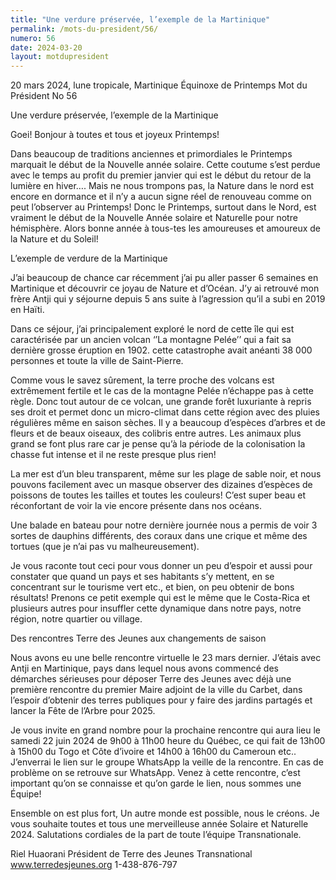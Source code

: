 ```yaml
---
title: "Une verdure préservée, l’exemple de la Martinique"
permalink: /mots-du-president/56/
numero: 56
date: 2024-03-20
layout: motdupresident
---
```

20 mars 2024, lune tropicale, Martinique
Équinoxe de Printemps
Mot du Président No 56

Une verdure préservée, l’exemple de la Martinique

Goei! Bonjour à toutes et tous et joyeux Printemps!

Dans beaucoup de traditions anciennes et primordiales le Printemps marquait le début de la Nouvelle année solaire. Cette coutume s’est perdue avec le temps au profit du premier janvier qui est le début du retour de la lumière en hiver…. Mais ne nous trompons pas, la Nature dans le nord est encore en dormance et il n’y a aucun signe réel de renouveau comme on peut l’observer au Printemps! Donc le Printemps, surtout dans le Nord, est vraiment le début de la Nouvelle Année solaire et Naturelle pour notre hémisphère. Alors bonne année à tous-tes les amoureuses et amoureux de la Nature et du Soleil!

L’exemple de verdure de la Martinique

J’ai beaucoup de chance car récemment j’ai pu aller passer 6 semaines en Martinique et découvrir ce joyau de Nature et d’Océan. J’y ai retrouvé mon frère Antji qui y séjourne depuis 5 ans suite à l’agression qu’il a subi en 2019 en Haïti.

Dans ce séjour, j’ai principalement exploré le nord de cette île qui est caractérisée par un ancien volcan ‘’La montagne Pelée’’ qui a fait sa dernière grosse éruption en 1902. cette catastrophe avait anéanti 38 000 personnes et toute la ville de Saint-Pierre.

Comme vous le savez sûrement, la terre proche des volcans est extrêmement fertile et le cas de la montagne Pelée n’échappe pas à cette règle. Donc tout autour de ce volcan, une grande forêt luxuriante à repris ses droit et permet donc un micro-climat dans cette région avec des pluies régulières même en saison sèches. Il y a beaucoup d’espèces d’arbres et de fleurs et de beaux oiseaux, des colibris entre autres. Les animaux plus grand se font plus rare car je pense qu’à la période de la colonisation la chasse fut intense et il ne reste presque plus rien!

La mer est d’un bleu transparent, même sur les plage de sable noir, et nous pouvons facilement avec un masque observer des dizaines d’espèces de poissons de toutes les tailles et toutes les couleurs! C’est super beau et réconfortant de voir la vie encore présente dans nos océans.

Une balade en bateau pour notre dernière journée nous a permis de voir 3 sortes de dauphins différents, des coraux dans une crique et même des tortues (que je n’ai pas vu malheureusement).

Je vous raconte tout ceci pour vous donner un peu d’espoir et aussi pour constater que quand un pays et ses habitants s’y mettent, en se concentrant sur le tourisme vert etc., et bien, on peu obtenir de bons résultats! Prenons ce petit exemple qui est le même que le Costa-Rica et plusieurs autres pour insuffler cette dynamique dans notre pays, notre région, notre quartier ou village.

Des rencontres Terre des Jeunes aux changements de saison

Nous avons eu une belle rencontre virtuelle le 23 mars dernier. J’étais avec Antji en Martinique, pays dans lequel nous avons commencé des démarches sérieuses pour déposer Terre des Jeunes avec déjà une première rencontre du premier Maire adjoint de la ville du Carbet, dans l’espoir d’obtenir des terres publiques pour y faire des jardins partagés et lancer la Fête de l’Arbre pour 2025.

Je vous invite en grand nombre pour la prochaine rencontre qui aura lieu le samedi 22 juin 2024 de 9h00 à 11h00 heure du Québec, ce qui fait de 13h00 à 15h00 du Togo et Côte d’ivoire et 14h00 à 16h00 du Cameroun etc.. J’enverrai le lien sur le groupe WhatsApp la veille de la rencontre. En cas de problème on se retrouve sur WhatsApp. Venez à cette rencontre, c’est important qu’on se connaisse et qu’on garde le lien, nous sommes une Équipe!

Ensemble on est plus fort, Un autre monde est possible, nous le créons.
Je vous souhaite toutes et tous une merveilleuse année Solaire et Naturelle 2024.
Salutations cordiales de la part de toute l’équipe Transnationale.

Riel Huaorani
Président de Terre des Jeunes Transnational
www.terredesjeunes.org
1-438-876-797
